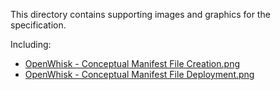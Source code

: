 <!--
#
# Licensed to the Apache Software Foundation (ASF) under one or more
# contributor license agreements.  See the NOTICE file distributed with
# this work for additional information regarding copyright ownership.
# The ASF licenses this file to You under the Apache License, Version 2.0
# (the "License"); you may not use this file except in compliance with
# the License.  You may obtain a copy of the License at
#
#     http://www.apache.org/licenses/LICENSE-2.0
#
# Unless required by applicable law or agreed to in writing, software
# distributed under the License is distributed on an "AS IS" BASIS,
# WITHOUT WARRANTIES OR CONDITIONS OF ANY KIND, either express or implied.
# See the License for the specific language governing permissions and
# limitations under the License.
#
-->

This directory contains supporting images and graphics for the specification.

Including:
- [OpenWhisk - Conceptual Manifest File Creation.png](https://github.com/nuvolaris/openwhisk-wskdeploy/blob/master/specification/images/OpenWhisk%20-%20Conceptual%20Manifest%20File%20Creation.png)
- [OpenWhisk - Conceptual Manifest File Deployment.png](https://github.com/nuvolaris/openwhisk-wskdeploy/blob/master/specification/images/OpenWhisk%20-%20Conceptual%20Manifest%20File%20Deployment.png)

